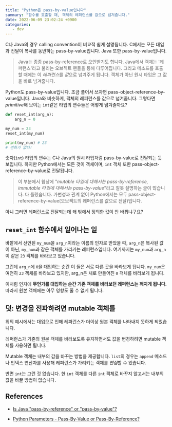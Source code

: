 ```yaml
---
title: "Python은 pass-by-value입니다"
summary: "함수를 호출할 때, 객체의 레퍼런스를 값으로 넘겨줍니다."
date: 2022-06-09 23:02:24 +0900
categories:
   - dev
---
```


C나 Java의 경우 calling convention이 비교적 쉽게 설명됩니다. C에서는 모든 대입과 전달이 복사를 동반하는 pass-by-value입니다. Java 또한 pass-by-value입니다.

> Java는 종종 pass-by-reference로 오인받기도 합니다. Java에서 객체는 '레퍼런스'라고 불리는 오브젝트 핸들을 통해 다루어집니다. 그리고 메소드를 호출할 때에는 이 *레퍼런스*를 *값*으로 넘겨주게 됩니다. 객체가 아닌 원시 타입은 그 값을 바로 넘겨줍니다.

Python도 pass-by-value입니다. 조금 풀어서 쓰자면 pass-object-reference-by-value입니다. Java와 비슷하게, 객체의 레퍼런스를 값으로 넘겨줍니다. 그렇다면 *primitive*해 보이는 `int`같은 타입의 변수들은 어떻게 넘겨줄까요?

```python
def reset_int(arg_n):
    arg_n = 0

my_num = 23
reset_int(my_num)

print(my_num) # 23
# 변화가 없다!
```

숫자(`int`) 타입의 변수는 C나 Java의 원시 타입처럼 pass-by-value로 전달되는 듯 보입니다. 하지만 Python에서는 모든 것이 객체이며, `int` 객체 또한 pass-object-reference-by-value로 전달됩니다.

> 이 부분에서 웹상에 "*mutable 타입에 대해서는 pass-by-reference, immutable 타입에 대해서는 pass-by-value*"라고 잘못 설명하는 글이 많습니다. 다 틀렸습니다. 가변성과 관계 없이 Python에서는 모두 pass-object-reference-by-value(오브젝트의 레퍼런스를 값으로 전달)입니다.

아니 그러면 레퍼런스로 전달되는데 왜 밖에서 정의한 값이 안 바뀌냐구요?

## `reset_int` 함수에서 일어나는 일

바깥에서 선언된 `my_num`을 `arg_n`이라는 이름의 인자로 받았을 때, `arg_n`은 복사된 값이 아닌, `my_num`과 같은 객체를 가리키는 레퍼런스입니다. 여기까지는 `my_num`과 `arg_n`이 같은 `23` 객체를 바라보고 있습니다.

그런데 `arg_n`에 `0`을 대입하는 순간 이 둘은 서로 다른 곳을 바라보게 됩니다. `my_num`은 여전히 `23` 객체를 바라보고 있지만, arg_n은 새로 만들어진 `0` 객체를 바라보게 됩니다.

이처럼 인자에 **무언가를 대입하는 순간 기존 객체를 바라보던 레퍼런스는 깨지게 됩니다.** 따라서 원본 객체에는 아무 영향도 줄 수 없게 됩니다.

## 덧: 변경을 전파하려면 mutable 객체를

위의 예시에서는 대입으로 인해 레퍼런스가 더이상 원본 객체를 나타내지 못하게 되었습니다.

레퍼런스가 기존의 원본 객체를 바라보도록 유지하면서도 값을 변경하려면 mutable 객체를 사용하면 됩니다.

Mutable 객체는 내부의 값을 바꾸는 방법을 제공합니다. `list`의 경우는 `append` 메소드나 인덱스 연산자를 사용해 레퍼런스가 가리키는 객체를 *편집*할 수 있습니다.

반면 `int`는 그런 것 없습니다. 한 `int` 객체를 다른 `int` 객체로 바꾸지 않고서는 내부의 값을 바꿀 방법이 없습니다.

## References

- [Is Java "pass-by-reference" or "pass-by-value"?](https://stackoverflow.com/questions/40480/is-java-pass-by-reference-or-pass-by-value)

- [Python Parameters - Pass-By-Value or Pass-By-Reference?](https://web.archive.org/web/20120615042202/http://testingreflections.com/node/view/5126)
